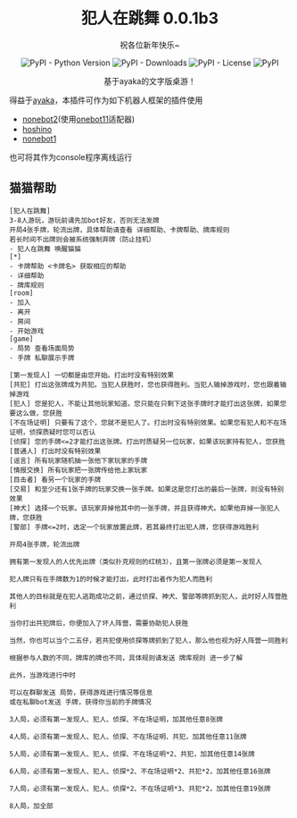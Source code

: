 <div align="center">

# 犯人在跳舞 0.0.1b3

祝各位新年快乐~

![PyPI - Python Version](https://img.shields.io/pypi/pyversions/criminal_dance)
![PyPI - Downloads](https://img.shields.io/pypi/dm/criminal_dance)
![PyPI - License](https://img.shields.io/pypi/l/criminal_dance)
![PyPI](https://img.shields.io/pypi/v/criminal_dance)

基于ayaka的文字版桌游！

</div>

得益于[ayaka](https://github.com/bridgeL/ayaka)，本插件可作为如下机器人框架的插件使用

- [nonebot2](https://github.com/nonebot/nonebot2)(使用[onebot11](https://github.com/nonebot/adapter-onebot)适配器)
- [hoshino](https://github.com/Ice-Cirno/HoshinoBot)
- [nonebot1](https://github.com/nonebot/nonebot)

也可将其作为console程序离线运行

## 猫猫帮助

```
[犯人在跳舞]
3-8人游玩，游玩前请先加bot好友，否则无法发牌
开局4张手牌，轮流出牌，具体帮助请查看 详细帮助、卡牌帮助、牌库规则
若长时间不出牌则会被系统强制弃牌（防止挂机）
- 犯人在跳舞 唤醒猫猫
[*]
- 卡牌帮助 <卡牌名> 获取相应的帮助
- 详细帮助
- 牌库规则
[room]
- 加入
- 离开
- 房间
- 开始游戏
[game]
- 局势 查看场面局势
- 手牌 私聊展示手牌
```

```
[第一发现人] 一切都是由您开始。打出时没有特别效果
[共犯] 打出这张牌成为共犯。当犯人获胜时，您也获得胜利。当犯人输掉游戏时，您也跟着输掉游戏
[犯人] 您是犯人，不能让其他玩家知道。您只能在只剩下这张手牌时才能打出这张牌，如果您要这么做，您获胜
[不在场证明] 只要有了这个，您就不是犯人了。打出时没有特别效果。如果您有犯人和不在场证明，侦探质疑时您可以否认
[侦探] 您的手牌<=2才能打出这张牌。打出时质疑另一位玩家，如果该玩家持有犯人，您获胜
[普通人] 打出时没有特别效果
[谣言] 所有玩家随机抽一张他下家玩家的手牌
[情报交换] 所有玩家把一张牌传给他上家玩家
[目击者] 看另一个玩家的手牌
[交易] 和至少还有1张手牌的玩家交换一张手牌。如果这是您打出的最后一张牌，则没有特别效果
[神犬] 选择一个玩家。该玩家弃掉他其中的一张手牌，并且获得神犬。如果他弃掉一张犯人牌，您获胜
[警部] 手牌<=2时，选定一个玩家放置此牌，若其最终打出犯人牌，您获得游戏胜利
```

```
开局4张手牌，轮流出牌

拥有第一发现人的人优先出牌（类似扑克规则的红桃3），且第一张牌必须是第一发现人

犯人牌只有在手牌数为1的时候才能打出，此时打出者作为犯人而胜利

其他人的目标就是在犯人逃跑成功之前，通过侦探、神犬、警部等牌抓到犯人，此时好人阵营胜利

当你打出共犯牌后，你便加入了坏人阵营，需要协助犯人获胜

当然，你也可以当个二五仔，若共犯使用侦探等牌抓到了犯人，那么他也视为好人阵营一同胜利

根据参与人数的不同，牌库的牌也不同，具体规则请发送 牌库规则 进一步了解

此外，当游戏进行中时

可以在群聊发送 局势，获得游戏进行情况等信息
或在私聊bot发送 手牌，获得你当前的手牌情况
```

```
3人局，必须有第一发现人、犯人、侦探、不在场证明，加其他任意8张牌

4人局，必须有第一发现人、犯人、侦探、不在场证明、共犯，加其他任意11张牌

5人局，必须有第一发现人、犯人、侦探、不在场证明*2、共犯，加其他任意14张牌

6人局，必须有第一发现人、犯人、侦探*2、不在场证明*2、共犯*2，加其他任意16张牌

7人局，必须有第一发现人、犯人、侦探*2、不在场证明*3、共犯*2，加其他任意19张牌

8人局，加全部
```
